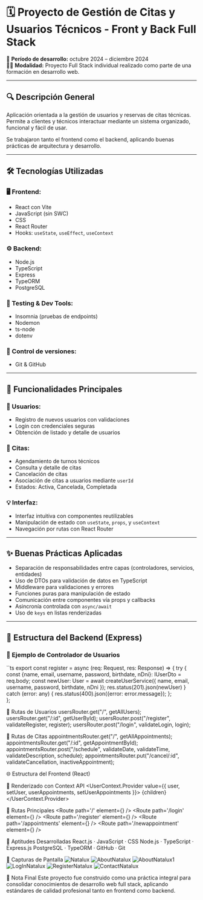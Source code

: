 # 🗓️ Proyecto de Gestión de Citas y Usuarios Técnicos - Front y Back Full Stack

📅 **Período de desarrollo:** octubre 2024 – diciembre 2024  
👨‍💻 **Modalidad:** Proyecto Full Stack individual realizado como parte de una formación en desarrollo web.

---

## 🔍 Descripción General

Aplicación orientada a la gestión de usuarios y reservas de citas técnicas. Permite a clientes y técnicos interactuar mediante un sistema organizado, funcional y fácil de usar.

Se trabajaron tanto el frontend como el backend, aplicando buenas prácticas de arquitectura y desarrollo.

---

## 🛠️ Tecnologías Utilizadas

### 🖥️ Frontend:
- React con Vite
- JavaScript (sin SWC)
- CSS
- React Router
- Hooks: `useState`, `useEffect`, `useContext`

### ⚙️ Backend:
- Node.js
- TypeScript
- Express
- TypeORM
- PostgreSQL

### 🧪 Testing & Dev Tools:
- Insomnia (pruebas de endpoints)
- Nodemon
- ts-node
- dotenv

### 📂 Control de versiones:
- Git & GitHub

---

## 🔑 Funcionalidades Principales

### 🔐 Usuarios:
- Registro de nuevos usuarios con validaciones
- Login con credenciales seguras
- Obtención de listado y detalle de usuarios

### 📅 Citas:
- Agendamiento de turnos técnicos
- Consulta y detalle de citas
- Cancelación de citas
- Asociación de citas a usuarios mediante `userId`
- Estados: Activa, Cancelada, Completada

### 💡 Interfaz:
- Interfaz intuitiva con componentes reutilizables
- Manipulación de estado con `useState`, `props`, y `useContext`
- Navegación por rutas con React Router

---

## ✨ Buenas Prácticas Aplicadas

- Separación de responsabilidades entre capas (controladores, servicios, entidades)
- Uso de DTOs para validación de datos en TypeScript
- Middleware para validaciones y errores
- Funciones puras para manipulación de estado
- Comunicación entre componentes vía props y callbacks
- Asincronía controlada con `async/await`
- Uso de `keys` en listas renderizadas

---

## 📁 Estructura del Backend (Express)

### 📌 Ejemplo de Controlador de Usuarios

``ts
export const register = async (req: Request, res: Response) => {
    try {
        const {name, email, username, password, birthdate, nDni}: IUserDto = req.body;
        const newUser: User = await createUserService({
            name, email, username, password, birthdate, nDni
        });
        res.status(201).json(newUser)
    } catch (error: any) {
        res.status(400).json({error: error.message});
    };    
};

📌 Rutas de Usuarios
usersRouter.get("/", getAllUsers);
usersRouter.get("/:id", getUserById);
usersRouter.post("/register", validateRegister, register);
usersRouter.post("/login", validateLogin, login);

📌 Rutas de Citas
appointmentsRouter.get("/", getAllAppointments);
appointmentsRouter.get("/:id", getAppointmentById);
appointmentsRouter.post("/schedule", validateDate, validateTime, validateDescription, schedule);
appointmentsRouter.put("/cancel/:id", validateCancellation, inactiveAppointment);

🌐 Estructura del Frontend (React)

📌 Renderizado con Context API
<UserContext.Provider value={{ user, setUser, userAppointments, setUserAppointments }}>
  {children}
</UserContext.Provider>

📌 Rutas Principales
<Routes>
  <Route path='/' element={<Home />} />
  <Route path='/login' element={<Login />} />
  <Route path='/register' element={<Register />} />
  <Route path='/appointments' element={<MyAppointments />} />
  <Route path='/newappointment' element={<NewAppointment />} />
</Routes>

🧠 Aptitudes Desarrolladas
React.js · JavaScript · CSS
Node.js · TypeScript · Express.js
PostgreSQL · TypeORM · GitHub · Git

📸 Capturas de Pantalla
![Natalux](https://github.com/user-attachments/assets/701bd547-a3bb-41d1-9b4c-7265290a14f6)
![AboutNatalux](https://github.com/user-attachments/assets/804c7d63-3dd8-4992-beae-7d5d3675f196)
![AboutNatalux1](https://github.com/user-attachments/assets/722a9172-59e8-4df9-825c-cdbbc0e7efea)
![LogInNatalux](https://github.com/user-attachments/assets/454954f2-4520-46ce-9691-2af5d46c469a)
![RegisterNatalux](https://github.com/user-attachments/assets/053a20df-9f46-4854-aab8-758c88733a7f)
![ContactNatalux](https://github.com/user-attachments/assets/360fd5b0-69a8-45c0-bd92-8c499e8731b1)

📌 Nota Final
Este proyecto fue construido como una práctica integral para consolidar conocimientos de desarrollo web full stack, aplicando estándares de calidad profesional tanto en frontend como backend.
